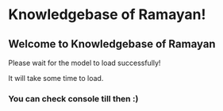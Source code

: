 # Knowledgebase of Ramayan!

## Welcome to Knowledgebase of Ramayan
Please wait for the model to load successfully!

It will take some time to load.
### You can check console till then :)


